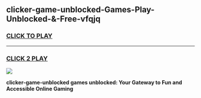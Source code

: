 
## clicker-game-unblocked-Games-Play-Unblocked-&-Free-vfqjq
<h3>
<a href="https://premium76.site?title=clicker-game-unblocked&ref=24A">CLICK TO PLAY</a></h3>
<hr>

<h3>
<a href="https://premium76.site?title=clicker-game-unblocked&ref=24A">CLICK 2 PLAY</a>
  
</h3>

<a href="https://premium76.site?title=clicker-game-unblocked&ref=24A"><img src="https://clearcache.store/games.png"></a>


**clicker-game-unblocked games unblocked: Your Gateway to Fun and Accessible Online Gaming**
